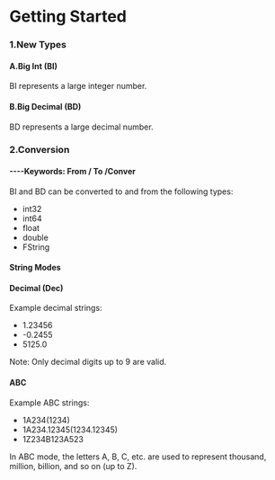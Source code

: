 # Getting Started

### 1.New Types
#### A.Big Int (BI)
BI represents a large integer number.
#### B.Big Decimal (BD)
BD represents a large decimal number.

### 2.Conversion
#### ----Keywords: From / To /Conver

BI and BD can be converted to and from the following types:
- int32
- int64
- float
- double
- FString

#### String Modes

#### Decimal (Dec)
Example decimal strings:

- 1.23456
- -0.2455
- 5125.0 

Note: Only decimal digits up to 9 are valid.

#### ABC
Example ABC strings:
- 1A234(1234)
- 1A234.12345(1234.12345)
- 1Z234B123A523 

In ABC mode, the letters A, B, C, etc. are used to represent thousand, million, billion, and so on (up to Z).